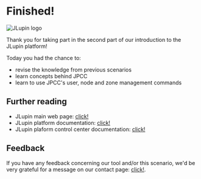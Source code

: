 # Finished!

![JLupin logo](https://jlupin.io/images/jlupin-logo.svg)

Thank you for taking part in the second part of our introduction to the JLupin platform!

Today you had the chance to:
- revise the knowledge from previous scenarios
- learn concepts behind JPCC
- learn to use JPCC's user, node and zone management commands

## Further reading

- JLupin main web page: [click!](https://jlupin.io/)
- JLupin platform documentation: [click!](https://jlupin.io/documentation/jlupin-platform-161)
- JLupin plaform control center documentation: [click!](https://jlupin.io/documentation/jlupin-platform-control-center-161/getting_started/)

## Feedback

If you have any feedback concerning our tool and/or this scenario, we'd be very grateful for a message on our contact page: [click!](https://jlupin.io/contact).
